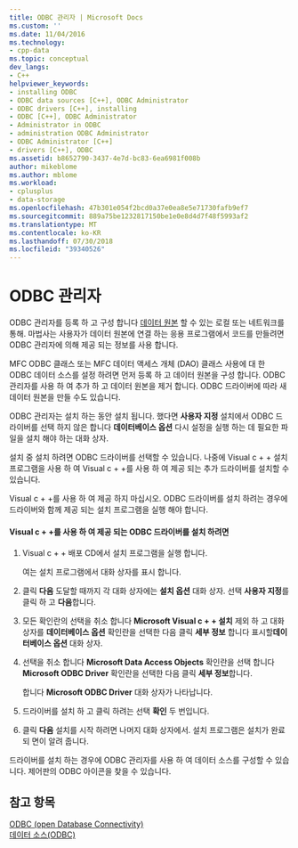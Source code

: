 ```yaml
---
title: ODBC 관리자 | Microsoft Docs
ms.custom: ''
ms.date: 11/04/2016
ms.technology:
- cpp-data
ms.topic: conceptual
dev_langs:
- C++
helpviewer_keywords:
- installing ODBC
- ODBC data sources [C++], ODBC Administrator
- ODBC drivers [C++], installing
- ODBC [C++], ODBC Administrator
- Administrator in ODBC
- administration ODBC Administrator
- ODBC Administrator [C++]
- drivers [C++], ODBC
ms.assetid: b8652790-3437-4e7d-bc83-6ea6981f008b
author: mikeblome
ms.author: mblome
ms.workload:
- cplusplus
- data-storage
ms.openlocfilehash: 47b301e054f2bcd0a37e0ea8e5e71730fafb9ef7
ms.sourcegitcommit: 889a75be1232817150be1e0e8d4d7f48f5993af2
ms.translationtype: MT
ms.contentlocale: ko-KR
ms.lasthandoff: 07/30/2018
ms.locfileid: "39340526"
---
```

# <a name="odbc-administrator"></a>ODBC 관리자
ODBC 관리자를 등록 하 고 구성 합니다 [데이터 원본](../../data/odbc/data-source-odbc.md) 할 수 있는 로컬 또는 네트워크를 통해. 마법사는 사용자가 데이터 원본에 연결 하는 응용 프로그램에서 코드를 만들려면 ODBC 관리자에 의해 제공 되는 정보를 사용 합니다.  
  
 MFC ODBC 클래스 또는 MFC 데이터 액세스 개체 (DAO) 클래스 사용에 대 한 ODBC 데이터 소스를 설정 하려면 먼저 등록 하 고 데이터 원본을 구성 합니다. ODBC 관리자를 사용 하 여 추가 하 고 데이터 원본을 제거 합니다. ODBC 드라이버에 따라 새 데이터 원본을 만들 수도 있습니다.  
  
 ODBC 관리자는 설치 하는 동안 설치 됩니다. 했다면 **사용자 지정** 설치에서 ODBC 드라이버를 선택 하지 않은 합니다 **데이터베이스 옵션** 다시 설정을 실행 하는 데 필요한 파일을 설치 해야 하는 대화 상자.  
  
 설치 중 설치 하려면 ODBC 드라이버를 선택할 수 있습니다. 나중에 Visual c + + 설치 프로그램을 사용 하 여 Visual c + +를 사용 하 여 제공 되는 추가 드라이버를 설치할 수 있습니다.  
  
 Visual c + +를 사용 하 여 제공 하지 마십시오. ODBC 드라이버를 설치 하려는 경우에 드라이버와 함께 제공 되는 설치 프로그램을 실행 해야 합니다.  
  
#### <a name="to-install-odbc-drivers-that-ship-with-visual-c"></a>Visual c + +를 사용 하 여 제공 되는 ODBC 드라이버를 설치 하려면  
  
1.  Visual c + + 배포 CD에서 설치 프로그램을 실행 합니다.  
  
     여는 설치 프로그램에서 대화 상자를 표시 합니다.  
  
2.  클릭 **다음** 도달할 때까지 각 대화 상자에는 **설치 옵션** 대화 상자. 선택 **사용자 지정**를 클릭 하 고 **다음**합니다.  
  
3.  모든 확인란의 선택을 취소 합니다 **Microsoft Visual c + + 설치** 제외 하 고 대화 상자를 **데이터베이스 옵션** 확인란을 선택한 다음 클릭 **세부 정보** 합니다 표시할**데이터베이스 옵션** 대화 상자.  
  
4.  선택을 취소 합니다 **Microsoft Data Access Objects** 확인란을 선택 합니다 **Microsoft ODBC Driver** 확인란을 선택한 다음 클릭 **세부 정보**합니다.  
  
     합니다 **Microsoft ODBC Driver** 대화 상자가 나타납니다.  
  
5.  드라이버를 설치 하 고 클릭 하려는 선택 **확인** 두 번입니다.  
  
6.  클릭 **다음** 설치를 시작 하려면 나머지 대화 상자에서. 설치 프로그램은 설치가 완료 되 면이 알려 줍니다.  
  
 드라이버를 설치 하는 경우에 ODBC 관리자를 사용 하 여 데이터 소스를 구성할 수 있습니다. 제어판의 ODBC 아이콘을 찾을 수 있습니다.  
  
## <a name="see-also"></a>참고 항목  
 [ODBC (open Database Connectivity)](../../data/odbc/open-database-connectivity-odbc.md)   
 [데이터 소스(ODBC)](../../data/odbc/data-source-odbc.md)